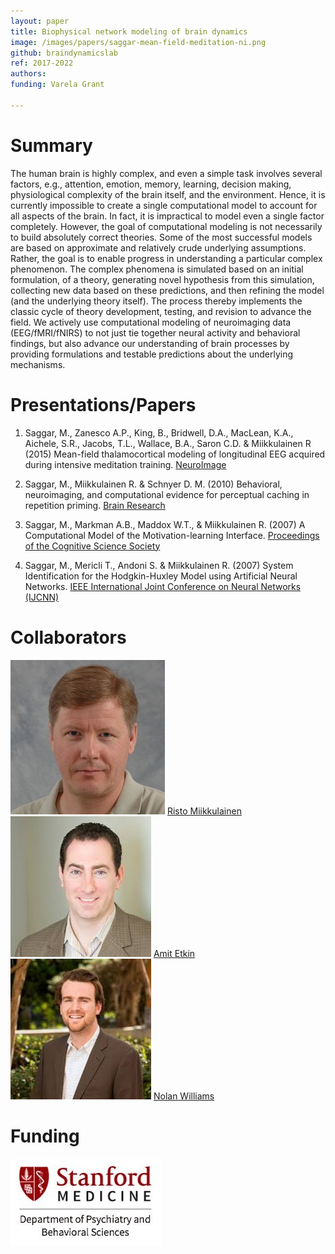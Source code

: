 ```yaml
---
layout: paper
title: Biophysical network modeling of brain dynamics
image: /images/papers/saggar-mean-field-meditation-ni.png 
github: braindynamicslab
ref: 2017-2022
authors: 
funding: Varela Grant

---
```


# Summary

The human brain is highly complex, and even a simple task involves several factors, e.g., attention, emotion, memory, learning, decision making, physiological complexity of the brain itself, and the environment. Hence, it is currently impossible to create a single computational model to account for all aspects of the brain. In fact, it is impractical to model even a single factor completely. However, the goal of computational modeling is not necessarily to build absolutely correct theories. Some of the most successful models are based on approximate and relatively crude underlying assumptions. Rather, the goal is to enable progress in understanding a particular complex phenomenon. The complex phenomena is simulated based on an initial formulation, of a theory, generating novel hypothesis from this simulation, collecting new data based on these predictions, and then refining the model (and the underlying theory itself). The process thereby implements the classic cycle of theory development, testing, and revision to advance the field. We actively use computational modeling of neuroimaging data (EEG/fMRI/fNIRS) to not just tie together neural activity and behavioral findings, but also advance our understanding of brain processes by providing formulations and testable predictions about the underlying mechanisms.



# Presentations/Papers

1. Saggar, M., Zanesco A.P., King, B., Bridwell, D.A., MacLean, K.A., Aichele, S.R., Jacobs, T.L., Wallace, B.A., Saron C.D. & Miikkulainen R (2015) Mean-field thalamocortical modeling of longitudinal EEG acquired during intensive meditation training. [NeuroImage](http://dx.doi.org/10.1016/j.neuroimage.2015.03.073)

2. Saggar, M., Miikkulainen R. & Schnyer D. M. (2010) Behavioral, neuroimaging, and computational evidence for perceptual caching in repetition priming. [Brain Research](http://dx.doi.org/10.1016/j.brainres.2009.11.074)

3. Saggar, M., Markman A.B., Maddox W.T., & Miikkulainen R. (2007) A Computational Model of the Motivation-learning Interface. [Proceedings of the Cognitive Science Society](/pdfs/papers/saggar-modeling-motivation-cogsci.pdf)

4. Saggar, M., Mericli T., Andoni S. & Miikkulainen R. (2007) System Identification for the Hodgkin-Huxley Model using Artificial Neural Networks. [IEEE International Joint Conference on Neural Networks (IJCNN)](https://ieeexplore.ieee.org/document/4371306/?reload=true&tp=&arnumber=4371306)


# Collaborators
<div class="row">
<div class="col-md-3">
    <img src="../../images/collaborators/risto.png" class="img-responsive pull-left">
    <a href="https://www.cs.utexas.edu/users/risto/" target="_blank">Risto Miikkulainen</a>
</div>
<div class="col-md-3">
    <img src="../../images/collaborators/amit.jpeg" class="img-responsive pull-left">
    <a href="https://profiles.stanford.edu/amit-etkin" target="_blank">Amit Etkin</a>
</div>
<div class="col-md-3">
    <img src="../../images/collaborators/nolan.jpeg" class="img-responsive pull-left">
    <a href="https://profiles.stanford.edu/nolan-williams" target="_blank">Nolan Williams</a>
</div>
</div>


# Funding
<div class="row">
<div class="col-md-3">
    <img src="../../images/about/dept-logo.png" class="img-responsive pull-left">
</div>
</div>